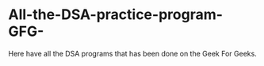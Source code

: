 # All-the-DSA-practice-program-GFG-
Here have all the DSA programs that has been done on the Geek For Geeks.
